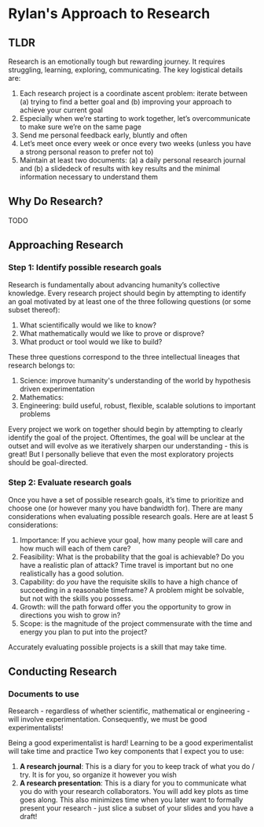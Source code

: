 # Rylan's Approach to Research

## TLDR

Research is an emotionally tough but rewarding journey. It requires struggling, learning, exploring, communicating. The key logistical details are:

1. Each research project is a coordinate ascent problem: iterate between (a) trying to find a better goal and (b) improving your approach to achieve your current goal
2. Especially when we’re starting to work together, let’s overcommunicate to make sure we’re on the same page
3. Send me personal feedback early, bluntly and often
4. Let’s meet once every week or once every two weeks (unless you have a strong personal reason to prefer not to)
5. Maintain at least two documents: (a) a daily personal research journal and (b) a slidedeck of results with key results and the minimal information necessary to understand them


## Why Do Research?

TODO

## Approaching Research

### Step 1: Identify possible research goals

Research is fundamentally about advancing humanity’s collective knowledge. Every research project should begin by attempting to identify an goal motivated by at least one of the three following questions (or some subset thereof):

1. What scientifically would we like to know?
2. What mathematically would we like to prove or disprove?
3. What product or tool would we like to build?

These three questions correspond to the three intellectual lineages that research belongs to:

1. Science: improve humanity's understanding of the world by hypothesis driven experimentation
2. Mathematics:
3. Engineering: build useful, robust, flexible, scalable solutions to important problems

Every project we work on together should begin by attempting to clearly identify the goal of the project. Oftentimes, the goal will be unclear at the outset and will evolve as we iteratively sharpen our understanding - this is great! But I personally believe that even the most exploratory projects should be goal-directed.

### Step 2: Evaluate research goals

Once you have a set of possible research goals, it’s time to prioritize and choose one (or
however many you have bandwidth for). There are many considerations when evaluating possible research goals. 
Here are at least 5 considerations:

1. Importance: If you achieve your goal, how many people will care and how much will each of them care?
2. Feasibility: What is the probability that the goal is achievable? Do you have a realistic plan of attack? Time travel is important but no one realistically has a good solution.
3. Capability: do *you* have the requisite skills to have a high chance of succeeding in a reasonable timeframe? A problem might be solvable, but not with the skills you possess.
4. Growth: will the path forward offer you the opportunity to grow in directions you wish to grow in?
5. Scope: is the magnitude of the project commensurate with the time and energy you plan to put into the project?

Accurately evaluating possible projects is a skill that may take time.


## Conducting Research

### Documents to use

Research - regardless of whether scientific, mathematical or engineering - will involve experimentation. Consequently, we must be good experimentalists!

Being a good experimentalist is hard! Learning to be a good experimentalist will take time and practice Two key components that I expect you to use:

1. **A research journal**: This is a diary for you to keep track of what you do / try. It is for you, so organize it however you wish
2. **A research presentation**: This is a diary for you to communicate what you do with your research collaborators. You will add key plots as time goes along. This also minimizes time when you later want to formally present your research - just slice a subset of your slides and you have a draft!

